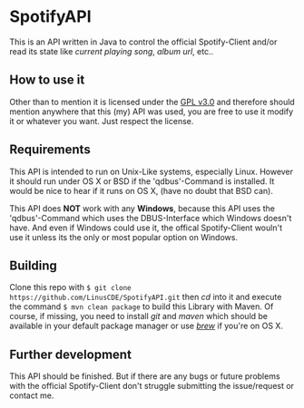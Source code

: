 # SpotifyAPI

This is an API written in Java to control the official Spotify-Client and/or read its state like *current playing song*, *album url*, etc..

## How to use it
Other than to mention it is licensed under the [GPL v3.0](https://www.gnu.org/licenses/gpl-3.0.de.html "License page") and 
therefore should mention anywhere that this (my) API was used, you are free to use it modify it or whatever you want. Just respect the 
license.

## Requirements
This API is intended to run on Unix-Like systems, especially Linux. However it should run under OS X or BSD if the 'qdbus'-Command is installed.
It would be nice to hear if it runs on OS X, (have no doubt that BSD can).

This API does **NOT** work with any **Windows**, because this API uses the 'qdbus'-Command which uses the DBUS-Interface which Windows doesn't have. And even if Windows could use it, the offical Spotify-Client wouln't use it unless its the only or most popular option on Windows.

## Building
Clone this repo with `$ git clone https://github.com/LinusCDE/SpotifyAPI.git` then *cd* into it and execute the command `$ mvn clean package` to build this Library with Maven.
Of course, if missing, you need to install *git* and *maven* which should be available in your default package manager or use [*brew*](https://brew.sh/) if you're on OS X.

## Further development
This API should be finished. But if there are any bugs or future problems with the official Spotify-Client don't struggle submitting the issue/request or contact me.
